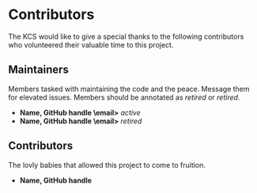 # Contributors

The KCS would like to give a special thanks to the following contributors who volunteered their valuable time to this project. 

## Maintainers 

Members tasked with maintaining the code and the peace. Message them for elevated issues. Members should be annotated as *retired* or *retired*.

- **Name, GitHub handle \email>** *active*
- **Name, GitHub handle \email>** *retired*

## Contributors 

The lovly babies that allowed this project to come to fruition.

- **Name, GitHub handle**
